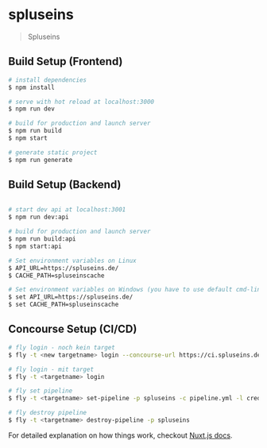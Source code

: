 # spluseins

> Spluseins

## Build Setup (Frontend)

``` bash
# install dependencies
$ npm install

# serve with hot reload at localhost:3000
$ npm run dev

# build for production and launch server
$ npm run build
$ npm start

# generate static project
$ npm run generate
```

## Build Setup (Backend)

```bash

# start dev api at localhost:3001
$ npm run dev:api

# build for production and launch server
$ npm run build:api
$ npm start:api

# Set environment variables on Linux
$ API_URL=https://spluseins.de/
$ CACHE_PATH=spluseinscache

# Set environment variables on Windows (you have to use default cmd-line tool)
$ set API_URL=https://spluseins.de/
$ set CACHE_PATH=spluseinscache
```

## Concourse Setup (CI/CD)

```bash
# fly login - noch kein target
$ fly -t <new targetname> login --concourse-url https://ci.spluseins.de

# fly login - mit target
$ fly -t <targetname> login

# fly set pipeline
$ fly -t <targetname> set-pipeline -p spluseins -c pipeline.yml -l credentials.yml

# fly destroy pipeline
$ fly -t <targetname> destroy-pipeline -p spluseins
```

For detailed explanation on how things work, checkout [Nuxt.js docs](https://nuxtjs.org).
